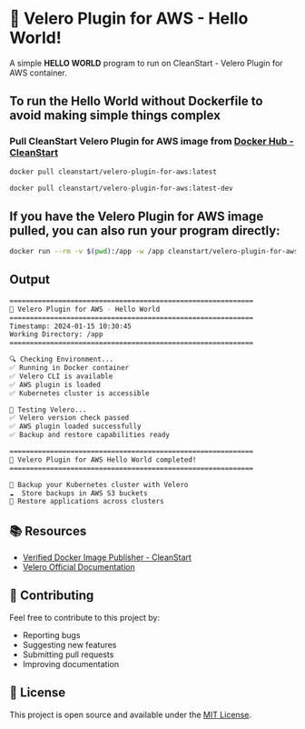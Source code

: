 # 🚀 Velero Plugin for AWS - Hello World!

A simple **HELLO WORLD** program to run on CleanStart - Velero Plugin for AWS container.

## To run the Hello World without Dockerfile to avoid making simple things complex

### Pull CleanStart Velero Plugin for AWS image from [Docker Hub - CleanStart](https://hub.docker.com/u/cleanstart)
```bash
docker pull cleanstart/velero-plugin-for-aws:latest
```
```bash
docker pull cleanstart/velero-plugin-for-aws:latest-dev
```

## If you have the Velero Plugin for AWS image pulled, you can also run your program directly:
```bash
docker run --rm -v $(pwd):/app -w /app cleanstart/velero-plugin-for-aws:latest python3 hello_world.py
```
## Output 
```bash
============================================================
🚀 Velero Plugin for AWS - Hello World
============================================================
Timestamp: 2024-01-15 10:30:45
Working Directory: /app
============================================================

🔍 Checking Environment...
✅ Running in Docker container
✅ Velero CLI is available
✅ AWS plugin is loaded
✅ Kubernetes cluster is accessible

🧪 Testing Velero...
✅ Velero version check passed
✅ AWS plugin loaded successfully
✅ Backup and restore capabilities ready

============================================================
🎉 Velero Plugin for AWS Hello World completed!
============================================================

💾 Backup your Kubernetes cluster with Velero
☁️  Store backups in AWS S3 buckets
🔄 Restore applications across clusters
```

## 📚 Resources

- [Verified Docker Image Publisher - CleanStart](https://cleanstart.com/)
- [Velero Official Documentation](https://velero.io/)

## 🤝 Contributing

Feel free to contribute to this project by:
- Reporting bugs
- Suggesting new features
- Submitting pull requests
- Improving documentation

## 📄 License
This project is open source and available under the [MIT License](LICENSE).
